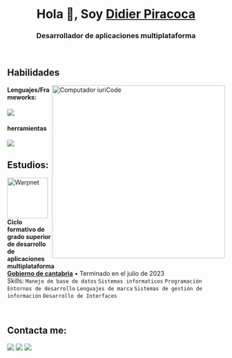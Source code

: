 
<h1 align="center">Hola 👋, Soy <a href="https://diperpiracoca.github.io/Me.io/" target="blank">
Didier Piracoca</a></h1>
<h3 align="center">Desarrollador de aplicaciones multiplataforma </h3>

<br>

## Habilidades
<img src="https://raw.githubusercontent.com/MicaelliMedeiros/micaellimedeiros/master/image/computer-illustration.png" min-width="400px" max-width="400px" width="400px" align="right" alt="Computador iuriCode">


#### Lenguajes/Frameworks:
 <img src="https://skillicons.dev/icons?i=java,html,maven,mysql,spring,angular,ts,gradle,css,js,jquery&perline=6">

#### herramientas
<img src="https://skillicons.dev/icons?i=eclipse,androidstudio,firebase,figma,svg,vscode">


## Estudios:

[<img align="left" height="94px" width="94px" alt="Warpnet" src="https://digital55.com/wp-content/uploads/2022/01/desarrollo_apps_entornos_empresariales.jpg"/>](https://www.educantabria.es/)
**Ciclo formativo de grado superior de desarrollo de aplicaciones multiplataforma** \
[**Gobierno de cantabria**](https://www.educantabria.es/)  • Terminado en el julio de 2023\
Skills: `Manejo de base de datos` `Sistemas informaticos` 
`Programación` `Entornos de desarrollo` `Lenguajes de marca` 
`Sistemas de gestión de información` `Desarrollo de Interfaces`


<br>

## Contacta me:
<div>
<a href="https://www.instagram.com/diper_2.0/" target="_blank"><img loading="lazy" src="https://img.shields.io/badge/-Instagram-%23E4405F?style=for-the-badge&logo=instagram&logoColor=white" target="_blank"></a>
<a href = "mailto: santy07piracoca@gmail.com"><img loading="lazy" src="https://img.shields.io/badge/Gmail-D14836?style=for-the-badge&logo=gmail&logoColor=white" target="_blank"></a>
<a href="https://www.linkedin.com/in/didier-estiben-piracoca-campos-460828216/" target="_blank"><img loading="lazy" src="https://img.shields.io/badge/-LinkedIn-%230077B5?style=for-the-badge&logo=linkedin&logoColor=white" target="_blank"></a>   
</div>
